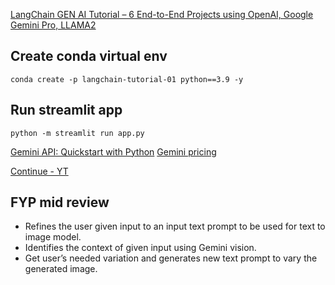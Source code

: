 [LangChain GEN AI Tutorial – 6 End-to-End Projects using OpenAI, Google Gemini Pro, LLAMA2](https://youtu.be/x0AnCE9SE4A?si=j8_JrnyRjfcF_4-z)

## Create conda virtual env

```
conda create -p langchain-tutorial-01 python==3.9 -y
```

## Run streamlit app

```
python -m streamlit run app.py
```

[Gemini API: Quickstart with Python](https://ai.google.dev/tutorials/python_quickstart)
[Gemini pricing](https://ai.google.dev/pricing)

[Continue - YT](https://youtu.be/x0AnCE9SE4A?si=MQs1WMoRVs9JvPtG&t=4329)

## FYP mid review

- Refines the user given input to an input text prompt to be used for text to image model.
- Identifies the context of given input using Gemini vision.
- Get user’s needed variation and generates new text prompt to vary the generated image.
